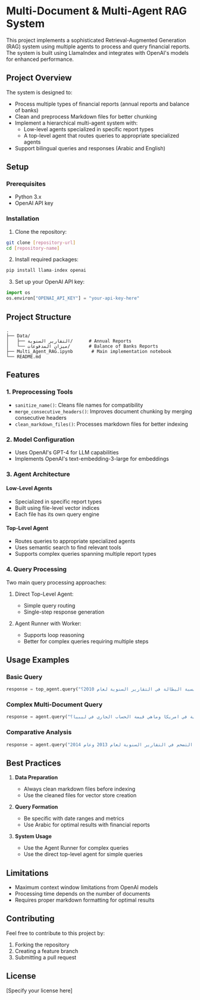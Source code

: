 # Multi-Document & Multi-Agent RAG System

This project implements a sophisticated Retrieval-Augmented Generation (RAG) system using multiple agents to process and query financial reports. The system is built using LlamaIndex and integrates with OpenAI's models for enhanced performance.

## Project Overview

The system is designed to:

- Process multiple types of financial reports (annual reports and balance of banks)
- Clean and preprocess Markdown files for better chunking
- Implement a hierarchical multi-agent system with:
  - Low-level agents specialized in specific report types
  - A top-level agent that routes queries to appropriate specialized agents
- Support bilingual queries and responses (Arabic and English)

## Setup

### Prerequisites

- Python 3.x
- OpenAI API key

### Installation

1. Clone the repository:

```bash
git clone [repository-url]
cd [repository-name]
```

2. Install required packages:

```python
pip install llama-index openai
```

3. Set up your OpenAI API key:

```python
import os
os.environ["OPENAI_API_KEY"] = "your-api-key-here"
```

## Project Structure

```
.
├── Data/
│   ├── التقارير السنوية/      # Annual Reports
│   └── ميزان المدفوعات/       # Balance of Banks Reports
├── Multi_Agent_RAG.ipynb       # Main implementation notebook
└── README.md
```

## Features

### 1. Preprocessing Tools

- `sanitize_name()`: Cleans file names for compatibility
- `merge_consecutive_headers()`: Improves document chunking by merging consecutive headers
- `clean_markdown_files()`: Processes markdown files for better indexing

### 2. Model Configuration

- Uses OpenAI's GPT-4 for LLM capabilities
- Implements OpenAI's text-embedding-3-large for embeddings

### 3. Agent Architecture

#### Low-Level Agents

- Specialized in specific report types
- Built using file-level vector indices
- Each file has its own query engine

#### Top-Level Agent

- Routes queries to appropriate specialized agents
- Uses semantic search to find relevant tools
- Supports complex queries spanning multiple report types

### 4. Query Processing

Two main query processing approaches:

1. Direct Top-Level Agent:

   - Simple query routing
   - Single-step response generation

2. Agent Runner with Worker:
   - Supports loop reasoning
   - Better for complex queries requiring multiple steps

## Usage Examples

### Basic Query

```python
response = top_agent.query("ماهي نسبة البطالة في التقارير السنوية لعام 2010؟")
```

### Complex Multi-Document Query

```python
response = agent.query("في عام 2008, ماهي نسبة البطالة في امريكا وماهي قيمة الحساب الجاري في ليبيا؟")
```

### Comparative Analysis

```python
response = agent.query("قارن بين معدلات التضخم في التقارير السنوية لعام 2013 وعام 2014")
```

## Best Practices

1. **Data Preparation**

   - Always clean markdown files before indexing
   - Use the cleaned files for vector store creation

2. **Query Formation**

   - Be specific with date ranges and metrics
   - Use Arabic for optimal results with financial reports

3. **System Usage**
   - Use the Agent Runner for complex queries
   - Use the direct top-level agent for simple queries

## Limitations

- Maximum context window limitations from OpenAI models
- Processing time depends on the number of documents
- Requires proper markdown formatting for optimal results

## Contributing

Feel free to contribute to this project by:

1. Forking the repository
2. Creating a feature branch
3. Submitting a pull request

## License

[Specify your license here]
